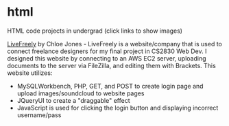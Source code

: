 # html
HTML code projects in undergrad (click links to show images)

<a href="https:&#x2F;&#x2F;www.canva.com&#x2F;design&#x2F;DAEAyuU96BU&#x2F;view?utm_content=DAEAyuU96BU&amp;utm_campaign=designshare&amp;utm_medium=embeds&amp;utm_source=link" target="_blank" rel="noopener">LiveFreely</a> by Chloe Jones - LiveFreely is a website/company that is used to connect freelance designers for my final project in CS2830 Web Dev. I designed this website by connecting to an AWS EC2 server, uploading documents to the server via FileZilla, and editing them with Brackets. 
This website utilizes:
<ul>
  <li>MySQLWorkbench, PHP, GET, and POST to create login page and upload images/soundcloud to website pages</li>
  <li>JQueryUI to create a "draggable" effect</li>
  <li>JavaScript is used for clicking the login button and displaying incorrect username/pass</li>
  
